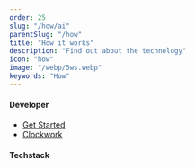 ```yaml
---
order: 25
slug: "/how/ai"
parentSlug: "/how"
title: "How it works"
description: "Find out about the technology"
icon: "how"
image: "/webp/5ws.webp"
keywords: "How"
---
```


#### Developer

- [Get Started](/how/get-started)
- [Clockwork](/how/clockwork)

#### Techstack